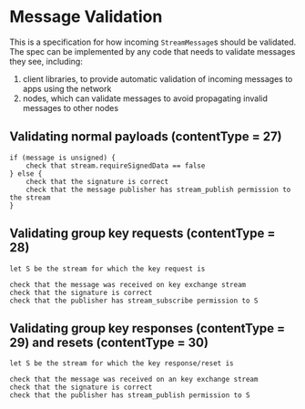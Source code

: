 # Message Validation

This is a specification for how incoming `StreamMessage`s should be validated. The spec can be implemented by any code that needs to validate messages they see, including:

1) client libraries, to provide automatic validation of incoming messages to apps using the network
2) nodes, which can validate messages to avoid propagating invalid messages to other nodes

## Validating normal payloads (contentType = 27)

```
if (message is unsigned) {
    check that stream.requireSignedData == false
} else {
    check that the signature is correct
    check that the message publisher has stream_publish permission to the stream
}
```

## Validating group key requests (contentType = 28)

```
let S be the stream for which the key request is

check that the message was received on key exchange stream
check that the signature is correct
check that the publisher has stream_subscribe permission to S
```

## Validating group key responses (contentType = 29) and resets (contentType = 30)

```
let S be the stream for which the key response/reset is

check that the message was received on an key exchange stream
check that the signature is correct
check that the publisher has stream_publish permission to S
```

